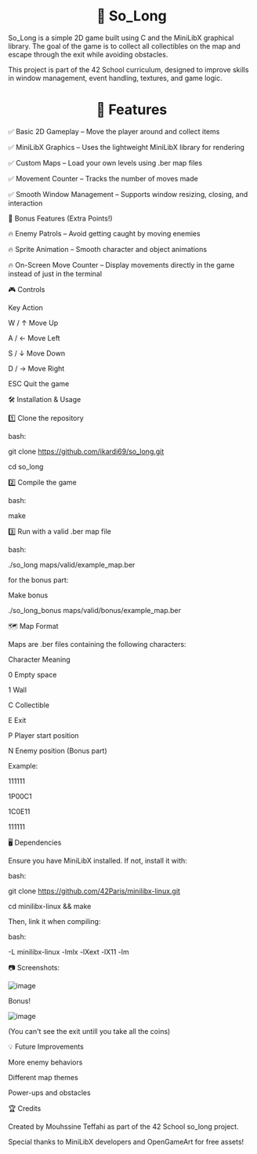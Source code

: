 <h1 align="center">🐬 So_Long</h1>


So_Long is a simple 2D game built using C and the MiniLibX graphical library. The goal of the game is to collect all collectibles on the map and escape through the exit while avoiding obstacles.

This project is part of the 42 School curriculum, designed to improve skills in window management, event handling, textures, and game logic.


<h1 align="center">📌 Features</h1>


✅ Basic 2D Gameplay – Move the player around and collect items

✅ MiniLibX Graphics – Uses the lightweight MiniLibX library for rendering

✅ Custom Maps – Load your own levels using .ber map files

✅ Movement Counter – Tracks the number of moves made

✅ Smooth Window Management – Supports window resizing, closing, and interaction

🎯 Bonus Features (Extra Points!)

🔥 Enemy Patrols – Avoid getting caught by moving enemies

🔥 Sprite Animation – Smooth character and object animations

🔥 On-Screen Move Counter – Display movements directly in the game instead of just in the terminal

🎮 Controls

Key	Action

W / ↑	Move Up

A / ←	Move Left

S / ↓	Move Down

D / →	Move Right

ESC	Quit the game

🛠 Installation & Usage

1️⃣ Clone the repository


bash:

git clone https://github.com/ikardi69/so_long.git

cd so_long

2️⃣ Compile the game

bash:

make

3️⃣ Run with a valid .ber map file

bash:

./so_long maps/valid/example_map.ber

for the bonus part:

Make bonus

./so_long_bonus maps/valid/bonus/example_map.ber

🗺 Map Format

Maps are .ber files containing the following characters:

Character	Meaning

0	Empty space

1	Wall

C	Collectible

E	Exit

P	Player start position

N Enemy position (Bonus part)

Example:

111111

1P00C1

1C0E11

111111


🖥 Dependencies

Ensure you have MiniLibX installed. If not, install it with:

bash:

git clone https://github.com/42Paris/minilibx-linux.git

cd minilibx-linux && make

Then, link it when compiling:


bash:

-L minilibx-linux -lmlx -lXext -lX11 -lm

📷 Screenshots:


![image](https://github.com/user-attachments/assets/fd1bf932-79f0-48b4-8208-41fc34ff221c)

Bonus!

![image](https://github.com/user-attachments/assets/1567d5fe-ea4e-46bf-be81-ab3fb946c190)

(You can't see the exit untill you take all the coins)


💡 Future Improvements

More enemy behaviors

Different map themes

Power-ups and obstacles

🏆 Credits

Created by Mouhssine Teffahi as part of the 42 School so_long project.

Special thanks to MiniLibX developers and OpenGameArt for free assets!

